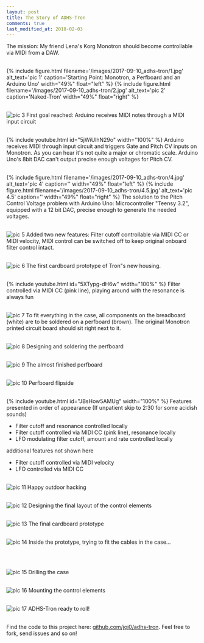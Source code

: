 ```yaml
---
layout: post
title: The Story of ADHS-Tron
comments: true
last_modified_at: 2018-02-03
---
```


The mission: My friend Lena&#39;s Korg Monotron should become controllable via MIDI from a DAW. <br>

<br>

<div class="clearfix">
{% include figure.html filename='/images/2017-09-10_adhs-tron/1.jpg' alt_text='pic 1' caption='Starting Point: Monotron, a Perfboard and an Arduino Uno' width="49%" float="left" %}
{% include figure.html filename='/images/2017-09-10_adhs-tron/2.jpg' alt_text='pic 2' caption='Naked-Tron' width="49%" float="right" %}
</div>
<br>

![pic 3](/images/2017-09-10_adhs-tron/3.jpg)
First goal reached: Arduino receives MIDI notes through a MIDI input circuit
<br><br>

{% include youtube.html id="5jWiUlhN29o" width="100%" %}
Arduino receives MIDI through input circuit and triggers Gate and Pitch CV inputs on Monotron. As you can hear it&#39;s not quite a major or chromatic scale. Arduino Uno&#39;s 8bit DAC can&#39;t output precise enough voltages for Pitch CV.
<br><br>

{% include figure.html filename='/images/2017-09-10_adhs-tron/4.jpg' alt_text='pic 4' caption='' width="49%" float="left" %}
{% include figure.html filename='/images/2017-09-10_adhs-tron/4.5.jpg' alt_text='pic 4.5' caption='' width="49%" float="right" %}
The solution to the Pitch Control Voltage problem with Arduino Uno: Microcontroller &#34;Teensy 3.2&#34;, equipped with a 12 bit DAC, precise enough to generate the needed voltages.
<br><br>

![pic 5](/images/2017-09-10_adhs-tron/5.jpg)
Added two new features: Filter cutoff controllable via MIDI CC or MIDI velocity, MIDI control can be switched off to keep original onboard filter control intact.
<br><br>

![pic 6](/images/2017-09-10_adhs-tron/6.jpg)
The first cardboard prototype of Tron&#34;s new housing.
<br><br>

{% include youtube.html id="5XTypg-dH6w" width="100%" %}
Filter controlled via MIDI CC (pink line), playing around with the resonance is always fun
<br><br>

![pic 7](/images/2017-09-10_adhs-tron/7.jpg)
To fit everything in the case, all components on the breadboard (white) are to be soldered on a perfboard (brown). The original Monotron printed circuit board should sit right next to it.
<br><br>

![pic 8](/images/2017-09-10_adhs-tron/8.jpg)
Designing and soldering the perfboard
<br><br>

![pic 9](/images/2017-09-10_adhs-tron/9.jpg)
The almost finished perfboard
<br><br>

![pic 10](/images/2017-09-10_adhs-tron/10.jpg)
Perfboard flipside
<br><br>

{% include youtube.html id="JBsHow5AMUg" width="100%" %}
Features presented in order of appearance (If unpatient skip to 2:30 for some acidish sounds)
* Filter cutoff and resonance controlled locally
* Filter cutoff controlled via MIDI CC (pink line), resonance locally
* LFO modulating filter cutoff, amount and rate controlled locally

additional features not shown here
* Filter cutoff controlled via MIDI velocity
* LFO controlled via MIDI CC
<br><br>

![pic 11](/images/2017-09-10_adhs-tron/11.jpg)
Happy outdoor hacking
<br><br>

![pic 12](/images/2017-09-10_adhs-tron/12.jpg)
Designing the final layout of the control elements
<br><br>

![pic 13](/images/2017-09-10_adhs-tron/13.jpg)
The final cardboard prototype
<br><br>

![pic 14](/images/2017-09-10_adhs-tron/14.jpg)
Inside the prototype, trying to fit the cables in the case...

<br><br>

![pic 15](/images/2017-09-10_adhs-tron/15.jpg)
Drilling the case
<br><br>

![pic 16](/images/2017-09-10_adhs-tron/16.jpg)
Mounting the control elements
<br><br>

![pic 17](/images/2017-09-10_adhs-tron/17.jpg)
ADHS-Tron ready to roll!
<br><br>

Find the code to this project here: [github.com/joj0/adhs-tron](https://github.com/joj0/adhs-tron). Feel free to fork, send issues and so on!
<br><br>
